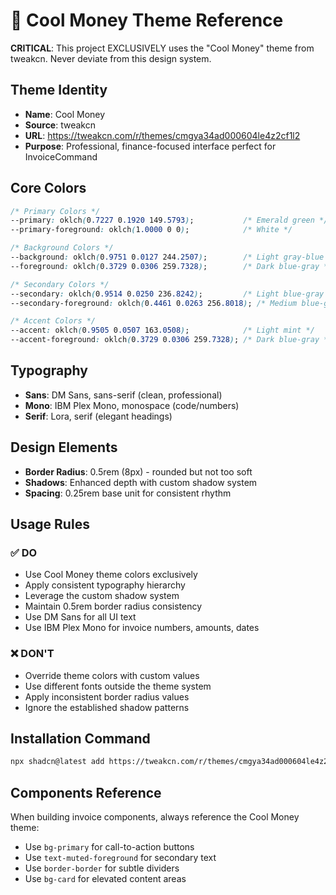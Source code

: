 # 🎨 Cool Money Theme Reference

**CRITICAL**: This project EXCLUSIVELY uses the "Cool Money" theme from tweakcn. Never deviate from this design system.

## Theme Identity
- **Name**: Cool Money
- **Source**: tweakcn
- **URL**: https://tweakcn.com/r/themes/cmgya34ad000604le4z2cf1l2
- **Purpose**: Professional, finance-focused interface perfect for InvoiceCommand

## Core Colors
```css
/* Primary Colors */
--primary: oklch(0.7227 0.1920 149.5793);           /* Emerald green */
--primary-foreground: oklch(1.0000 0 0);            /* White */

/* Background Colors */
--background: oklch(0.9751 0.0127 244.2507);        /* Light gray-blue */
--foreground: oklch(0.3729 0.0306 259.7328);        /* Dark blue-gray */

/* Secondary Colors */
--secondary: oklch(0.9514 0.0250 236.8242);         /* Light blue-gray */
--secondary-foreground: oklch(0.4461 0.0263 256.8018); /* Medium blue-gray */

/* Accent Colors */
--accent: oklch(0.9505 0.0507 163.0508);            /* Light mint */
--accent-foreground: oklch(0.3729 0.0306 259.7328); /* Dark blue-gray */
```

## Typography
- **Sans**: DM Sans, sans-serif (clean, professional)
- **Mono**: IBM Plex Mono, monospace (code/numbers)
- **Serif**: Lora, serif (elegant headings)

## Design Elements
- **Border Radius**: 0.5rem (8px) - rounded but not too soft
- **Shadows**: Enhanced depth with custom shadow system
- **Spacing**: 0.25rem base unit for consistent rhythm

## Usage Rules

### ✅ DO
- Use Cool Money theme colors exclusively
- Apply consistent typography hierarchy
- Leverage the custom shadow system
- Maintain 0.5rem border radius consistency
- Use DM Sans for all UI text
- Use IBM Plex Mono for invoice numbers, amounts, dates

### ❌ DON'T
- Override theme colors with custom values
- Use different fonts outside the theme system
- Apply inconsistent border radius values
- Ignore the established shadow patterns

## Installation Command
```bash
npx shadcn@latest add https://tweakcn.com/r/themes/cmgya34ad000604le4z2cf1l2
```

## Components Reference
When building invoice components, always reference the Cool Money theme:
- Use `bg-primary` for call-to-action buttons
- Use `text-muted-foreground` for secondary text
- Use `border-border` for subtle dividers
- Use `bg-card` for elevated content areas